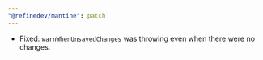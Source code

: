```yaml
---
"@refinedev/mantine": patch
---
```


-   Fixed: `warnWhenUnsavedChanges` was throwing even when there were no changes.
